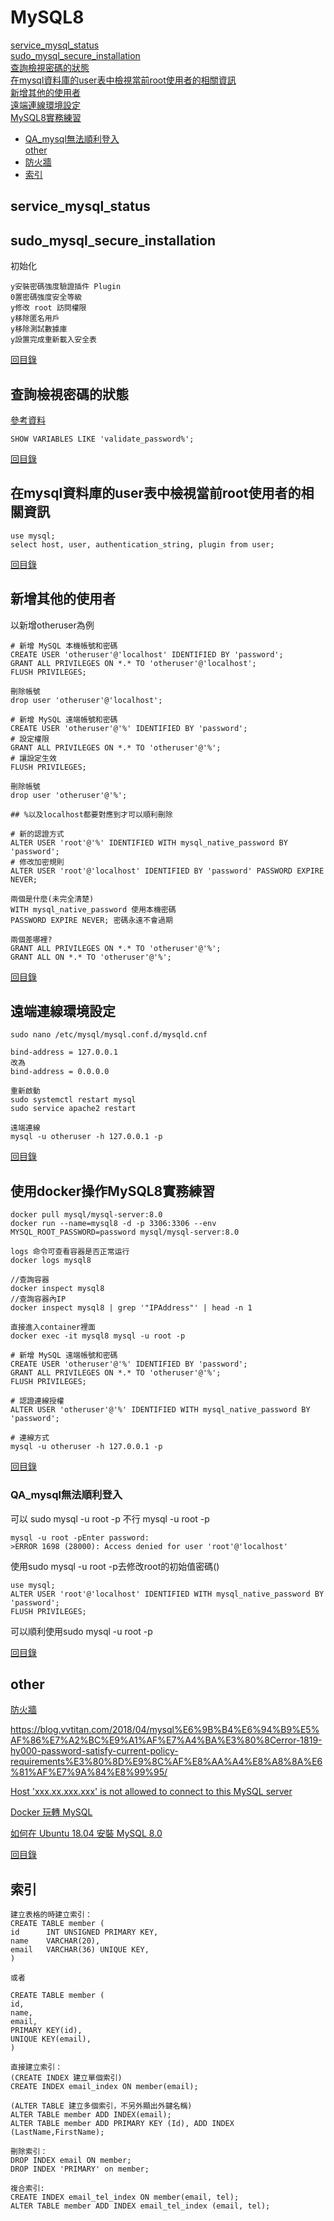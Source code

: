 # MySQL8

[service_mysql_status](#service_mysql_status)<br>
[sudo_mysql_secure_installation](#sudo_mysql_secure_installation)<br>
[查詢檢視密碼的狀態](#查詢檢視密碼的狀態)<br>
[在mysql資料庫的user表中檢視當前root使用者的相關資訊](#在mysql資料庫的user表中檢視當前root使用者的相關資訊)<br>
[新增其他的使用者](#新增其他的使用者)<br>
[遠端連線環境設定](#遠端連線環境設定)<br>
[MySQL8實務練習](#MySQL8實務練習)<br>
* [QA_mysql無法順利登入](###QA_mysql無法順利登入)<br>
[other](#other)<br>
* [防火牆](#防火牆)<br>
* [索引](#索引)<br>


## service_mysql_status

## sudo_mysql_secure_installation
初始化
~~~
y安裝密碼強度驗證插件 Plugin
0置密碼強度安全等級
y修改 root 訪問權限
y移除匿名用戶
y移除測試數據庫
y設置完成重新載入安全表
~~~
[回目錄](#MySQL8)

## 查詢檢視密碼的狀態
[參考資料](https://www.opencli.com/mysql/fix-mysql-error-1819)
~~~
SHOW VARIABLES LIKE 'validate_password%';
~~~
[回目錄](#MySQL8)

## 在mysql資料庫的user表中檢視當前root使用者的相關資訊
~~~
use mysql;
select host, user, authentication_string, plugin from user; 
~~~
[回目錄](#MySQL8)

## 新增其他的使用者
以新增otheruser為例
~~~
# 新增 MySQL 本機帳號和密碼
CREATE USER 'otheruser'@'localhost' IDENTIFIED BY 'password';
GRANT ALL PRIVILEGES ON *.* TO 'otheruser'@'localhost';
FLUSH PRIVILEGES;

刪除帳號
drop user 'otheruser'@'localhost'; 

# 新增 MySQL 遠端帳號和密碼
CREATE USER 'otheruser'@'%' IDENTIFIED BY 'password';
# 設定權限
GRANT ALL PRIVILEGES ON *.* TO 'otheruser'@'%';
# 讓設定生效
FLUSH PRIVILEGES;

刪除帳號
drop user 'otheruser'@'%'; 

## %以及localhost都要對應到才可以順利刪除

# 新的認證方式
ALTER USER 'root'@'%' IDENTIFIED WITH mysql_native_password BY 'password'; 
# 修改加密規則
ALTER USER 'root'@'localhost' IDENTIFIED BY 'password' PASSWORD EXPIRE NEVER; 

兩個是什麼(未完全清楚)
WITH mysql_native_password 使用本機密碼
PASSWORD EXPIRE NEVER; 密碼永遠不會過期

兩個差哪裡?
GRANT ALL PRIVILEGES ON *.* TO 'otheruser'@'%';
GRANT ALL ON *.* TO 'otheruser'@'%';
~~~
[回目錄](#MySQL8)

## 遠端連線環境設定
~~~
sudo nano /etc/mysql/mysql.conf.d/mysqld.cnf 

bind-address = 127.0.0.1
改為
bind-address = 0.0.0.0 

重新啟動
sudo systemctl restart mysql
sudo service apache2 restart

遠端連線
mysql -u otheruser -h 127.0.0.1 -p
~~~
[回目錄](#MySQL8)

## 使用docker操作MySQL8實務練習
~~~
docker pull mysql/mysql-server:8.0
docker run --name=mysql8 -d -p 3306:3306 --env MYSQL_ROOT_PASSWORD=password mysql/mysql-server:8.0

logs 命令可查看容器是否正常运行
docker logs mysql8

//查詢容器
docker inspect mysql8
//查詢容器內IP
docker inspect mysql8 | grep '"IPAddress"' | head -n 1

直接進入container裡面
docker exec -it mysql8 mysql -u root -p

# 新增 MySQL 遠端帳號和密碼
CREATE USER 'otheruser'@'%' IDENTIFIED BY 'password';
GRANT ALL PRIVILEGES ON *.* TO 'otheruser'@'%';
FLUSH PRIVILEGES;

# 認證連線授權
ALTER USER 'otheruser'@'%' IDENTIFIED WITH mysql_native_password BY 'password';

# 連線方式
mysql -u otheruser -h 127.0.0.1 -p
~~~
[回目錄](#MySQL8)

### QA_mysql無法順利登入
可以 sudo mysql -u root -p
不行 mysql -u root -p
~~~
mysql -u root -pEnter password: 
>ERROR 1698 (28000): Access denied for user 'root'@'localhost'
~~~

使用sudo mysql -u root -p去修改root的初始值密碼()
~~~
use mysql;
ALTER USER 'root'@'localhost' IDENTIFIED WITH mysql_native_password BY 'password';
FLUSH PRIVILEGES;
~~~
可以順利使用sudo mysql -u root -p

[回目錄](#MySQL8)

## other
[防火牆](https://www.jishuwen.com/d/pmp7/zh-tw)

https://blog.vvtitan.com/2018/04/mysql%E6%9B%B4%E6%94%B9%E5%AF%86%E7%A2%BC%E9%A1%AF%E7%A4%BA%E3%80%8Cerror-1819-hy000-password-satisfy-current-policy-requirements%E3%80%8D%E9%8C%AF%E8%AA%A4%E8%A8%8A%E6%81%AF%E7%9A%84%E8%99%95/

[Host 'xxx.xx.xxx.xxx' is not allowed to connect to this MySQL server](https://stackoverflow.com/questions/1559955/host-xxx-xx-xxx-xxx-is-not-allowed-to-connect-to-this-mysql-server)

[Docker 玩轉 MySQL](https://myapollo.com.tw/zh-tw/docker-mysql/)

[如何在 Ubuntu 18.04 安裝 MySQL 8.0](https://leadingtides.com/article/%E6%95%99%E5%AD%B8-%E5%A6%82%E4%BD%95%E5%9C%A8-Ubuntu-18.04-%E5%AE%89%E8%A3%9D-MySQL-8.0)

[回目錄](#MySQL8)


## 索引
~~~
建立表格的時建立索引：
CREATE TABLE member (
id      INT UNSIGNED PRIMARY KEY,
name    VARCHAR(20),
email   VARCHAR(36) UNIQUE KEY,
)

或者

CREATE TABLE member (
id,
name,
email,
PRIMARY KEY(id),
UNIQUE KEY(email),
)

直接建立索引：
(CREATE INDEX 建立單個索引)
CREATE INDEX email_index ON member(email);

(ALTER TABLE 建立多個索引，不另外顯出外鍵名稱)
ALTER TABLE member ADD INDEX(email);
ALTER TABLE member ADD PRIMARY KEY (Id), ADD INDEX (LastName,FirstName);

刪除索引：
DROP INDEX email ON member;
DROP INDEX 'PRIMARY' on member;

複合索引:
CREATE INDEX email_tel_index ON member(email, tel);
ALTER TABLE member ADD INDEX email_tel_index (email, tel);
~~~